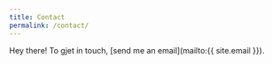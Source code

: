 ```yaml
---
title: Contact
permalink: /contact/
---
```


Hey there! To gjet in touch, [send me an email](mailto:{{ site.email }}).